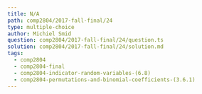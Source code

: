 ```yaml
---
title: N/A
path: comp2804/2017-fall-final/24
type: multiple-choice
author: Michiel Smid
question: comp2804/2017-fall-final/24/question.ts
solution: comp2804/2017-fall-final/24/solution.md
tags:
  - comp2804
  - comp2804-final
  - comp2804-indicator-random-variables-(6.8)
  - comp2804-permutations-and-binomial-coefficients-(3.6.1)
---
```


